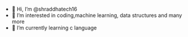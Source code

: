 - 👋 Hi, I’m @shraddhatech16
- 👀 I’m interested in coding,machine learning, data structures and many more
- 🌱 I’m currently learning c language

<!---
shraddhatech16/shraddhatech16 is a ✨ special ✨ repository because its `README.md` (this file) appears on your GitHub profile.
You can click the Preview link to take a look at your changes.
--->
